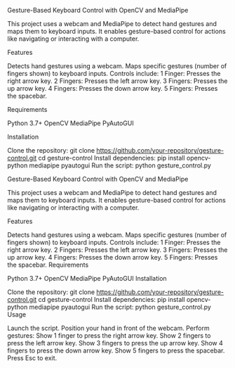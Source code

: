 Gesture-Based Keyboard Control with OpenCV and MediaPipe

This project uses a webcam and MediaPipe to detect hand gestures and maps them to keyboard inputs. It enables gesture-based control for actions like navigating or interacting with a computer.

Features

Detects hand gestures using a webcam.
Maps specific gestures (number of fingers shown) to keyboard inputs.
Controls include:
1 Finger: Presses the right arrow key.
2 Fingers: Presses the left arrow key. 
3 Fingers: Presses the up arrow key.
4 Fingers: Presses the down arrow key.
5 Fingers: Presses the spacebar. 


Requirements

Python 3.7+
OpenCV
MediaPipe
PyAutoGUI


Installation

Clone the repository:
git clone https://github.com/your-repository/gesture-control.git
cd gesture-control
Install dependencies:
pip install opencv-python mediapipe pyautogui
Run the script:
python gesture_control.py



Gesture-Based Keyboard Control with OpenCV and MediaPipe

This project uses a webcam and MediaPipe to detect hand gestures and maps them to keyboard inputs. It enables gesture-based control for actions like navigating or interacting with a computer.

Features

Detects hand gestures using a webcam.
Maps specific gestures (number of fingers shown) to keyboard inputs.
Controls include:
1 Finger: Presses the right arrow key.
2 Fingers: Presses the left arrow key.
3 Fingers: Presses the up arrow key.
4 Fingers: Presses the down arrow key.
5 Fingers: Presses the spacebar.
Requirements

Python 3.7+
OpenCV
MediaPipe
PyAutoGUI
Installation

Clone the repository:
git clone https://github.com/your-repository/gesture-control.git
cd gesture-control
Install dependencies:
pip install opencv-python mediapipe pyautogui
Run the script:
python gesture_control.py
Usage

Launch the script.
Position your hand in front of the webcam.
Perform gestures:
Show 1 finger to press the right arrow key.
Show 2 fingers to press the left arrow key.
Show 3 fingers to press the up arrow key.
Show 4 fingers to press the down arrow key.
Show 5 fingers to press the spacebar.
Press Esc to exit.


